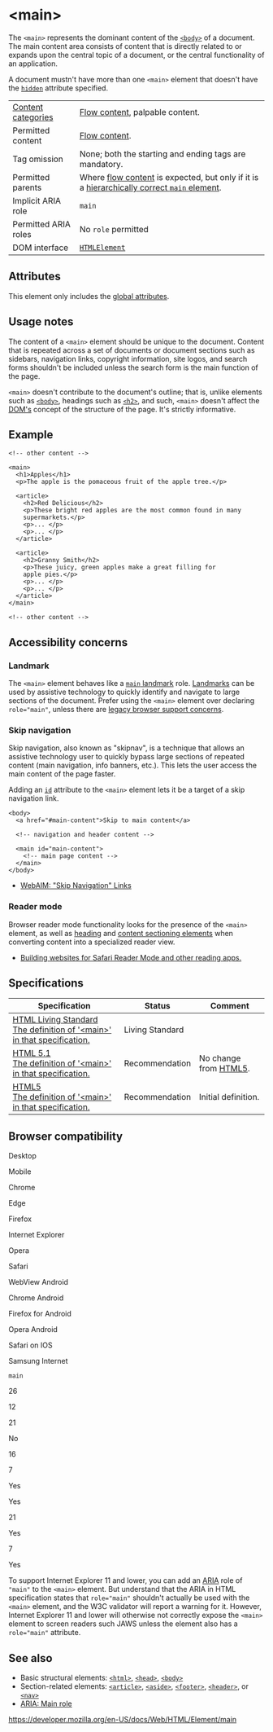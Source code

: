 &lt;main&gt;
============

The `<main>` represents the dominant content of the [`<body>`](body) of a document. The main content area consists of content that is directly related to or expands upon the central topic of a document, or the central functionality of an application.

A document mustn't have more than one `<main>` element that doesn't have the [`hidden`](../global_attributes#attr-hidden) attribute specified.

<table><tbody><tr class="odd"><td><a href="https://developer.mozilla.org/en-US/docs/Web/Guide/HTML/Content_categories">Content categories</a></td><td><a href="https://developer.mozilla.org/en-US/docs/Web/Guide/HTML/Content_categories#flow_content">Flow content</a>, palpable content.</td></tr><tr class="even"><td>Permitted content</td><td><a href="https://developer.mozilla.org/en-US/docs/Web/Guide/HTML/Content_categories#flow_content">Flow content</a>.</td></tr><tr class="odd"><td>Tag omission</td><td>None; both the starting and ending tags are mandatory.</td></tr><tr class="even"><td>Permitted parents</td><td>Where <a href="https://developer.mozilla.org/en-US/docs/Web/Guide/HTML/Content_categories#flow_content">flow content</a> is expected, but only if it is a <a href="https://html.spec.whatwg.org/multipage/grouping-content.html#hierarchically-correct-main-element" id="the-main-element:hierarchically-correct-main-element">hierarchically correct <code>main</code> element</a>.</td></tr><tr class="odd"><td>Implicit ARIA role</td><td><code>main</code></td></tr><tr class="even"><td>Permitted ARIA roles</td><td>No <code>role</code> permitted</td></tr><tr class="odd"><td>DOM interface</td><td><a href="https://developer.mozilla.org/en-US/docs/Web/API/HTMLElement"><code>HTMLElement</code></a></td></tr></tbody></table>

Attributes
----------

This element only includes the [global attributes](../global_attributes).

Usage notes
-----------

The content of a `<main>` element should be unique to the document. Content that is repeated across a set of documents or document sections such as sidebars, navigation links, copyright information, site logos, and search forms shouldn't be included unless the search form is the main function of the page.

`<main>` doesn't contribute to the document's outline; that is, unlike elements such as [`<body>`](body), headings such as [`<h2>`](heading_elements), and such, `<main>` doesn't affect the [DOM's](https://developer.mozilla.org/en-US/docs/Glossary/DOM) concept of the structure of the page. It's strictly informative.

Example
-------

    <!-- other content -->

    <main>
      <h1>Apples</h1>
      <p>The apple is the pomaceous fruit of the apple tree.</p>

      <article>
        <h2>Red Delicious</h2>
        <p>These bright red apples are the most common found in many
        supermarkets.</p>
        <p>... </p>
        <p>... </p>
      </article>

      <article>
        <h2>Granny Smith</h2>
        <p>These juicy, green apples make a great filling for
        apple pies.</p>
        <p>... </p>
        <p>... </p>
      </article>
    </main>

    <!-- other content -->

Accessibility concerns
----------------------

### Landmark

The `<main>` element behaves like a [`main` landmark](https://developer.mozilla.org/en-US/docs/Web/Accessibility/ARIA/Roles/Main_role) role. [Landmarks](https://developer.mozilla.org/en-US/docs/Web/Accessibility/ARIA/ARIA_Techniques#landmark_roles) can be used by assistive technology to quickly identify and navigate to large sections of the document. Prefer using the `<main>` element over declaring `role="main"`, unless there are [legacy browser support concerns](#browser_compatibility).

### Skip navigation

Skip navigation, also known as "skipnav", is a technique that allows an assistive technology user to quickly bypass large sections of repeated content (main navigation, info banners, etc.). This lets the user access the main content of the page faster.

Adding an [`id`](../global_attributes#attr-id) attribute to the `<main>` element lets it be a target of a skip navigation link.

    <body>
      <a href="#main-content">Skip to main content</a>

      <!-- navigation and header content -->

      <main id="main-content">
        <!-- main page content -->
      </main>
    </body>

-   [WebAIM: "Skip Navigation" Links](https://webaim.org/techniques/skipnav/)

### Reader mode

Browser reader mode functionality looks for the presence of the `<main>` element, as well as [heading](heading_elements) and [content sectioning elements](../element#content_sectioning) when converting content into a specialized reader view.

-   [Building websites for Safari Reader Mode and other reading apps.](https://medium.com/@mandy.michael/building-websites-for-safari-reader-mode-and-other-reading-apps-1562913c86c9)

Specifications
--------------

<table><thead><tr class="header"><th>Specification</th><th>Status</th><th>Comment</th></tr></thead><tbody><tr class="odd"><td><a href="https://html.spec.whatwg.org/multipage/#the-main-element">HTML Living Standard<br />
<span class="small">The definition of '&lt;main&gt;' in that specification.</span></a></td><td><span class="spec-living">Living Standard</span></td><td></td></tr><tr class="even"><td><a href="https://www.w3.org/TR/html51/grouping-content.html#the-main-element">HTML 5.1<br />
<span class="small">The definition of '&lt;main&gt;' in that specification.</span></a></td><td><span class="spec-rec">Recommendation</span></td><td>No change from <a href="https://www.w3.org/TR/html52/">HTML5</a>.</td></tr><tr class="odd"><td><a href="https://www.w3.org/TR/html52/grouping-content.html#the-main-element">HTML5<br />
<span class="small">The definition of '&lt;main&gt;' in that specification.</span></a></td><td><span class="spec-rec">Recommendation</span></td><td>Initial definition.</td></tr></tbody></table>

Browser compatibility
---------------------

Desktop

Mobile

Chrome

Edge

Firefox

Internet Explorer

Opera

Safari

WebView Android

Chrome Android

Firefox for Android

Opera Android

Safari on IOS

Samsung Internet

`main`

26

12

21

No

16

7

Yes

Yes

21

Yes

7

Yes

To support Internet Explorer 11 and lower, you can add an [ARIA](https://developer.mozilla.org/en-US/docs/Glossary/ARIA) role of `"main"` to the `<main>` element. But understand that the ARIA in HTML specification states that `role="main"` shouldn't actually be used with the `<main>` element, and the W3C validator will report a warning for it. However, Internet Explorer 11 and lower will otherwise not correctly expose the `<main>` element to screen readers such JAWS unless the element also has a `role="main"` attribute.

See also
--------

-   Basic structural elements: [`<html>`](html), [`<head>`](head), [`<body>`](body)
-   Section-related elements: [`<article>`](article), [`<aside>`](aside), [`<footer>`](footer), [`<header>`](header), or [`<nav>`](nav)
-   [ARIA: Main role](https://developer.mozilla.org/en-US/docs/Web/Accessibility/ARIA/Roles/Main_role)

<a href="https://developer.mozilla.org/en-US/docs/Web/HTML/Element/main" class="_attribution-link">https://developer.mozilla.org/en-US/docs/Web/HTML/Element/main</a>

